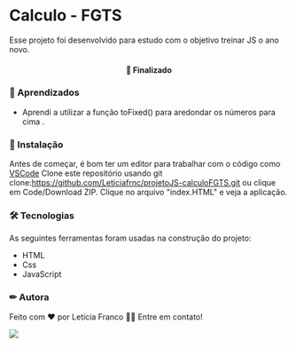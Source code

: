 # Calculo - FGTS
Esse projeto foi desenvolvido para estudo com o objetivo treinar JS
 o ano novo.
 
<h4 align="center"> 
🚀 Finalizado
</h4>

### 📕 Aprendizados
- Aprendi a utilizar a função toFixed() para aredondar os números para cima .



### 🏁 Instalação

Antes de começar, é bom ter um editor para trabalhar com o código como [VSCode](https://code.visualstudio.com/)
Clone este repositório usando git clone:https://github.com/Leticiafrnc/projetoJS-calculoFGTS.git ou clique em Code/Download ZIP. Clique no arquivo "index.HTML" e veja a aplicação.

### 🛠 Tecnologias

As seguintes ferramentas foram usadas na construção do projeto:
- HTML
- Css
- JavaScript


### ✏ Autora

Feito com ❤️ por Letícia Franco 👋🏽 Entre em contato!

 [<img src="https://img.shields.io/badge/linkedin-%230077B5.svg?&style=for-the-badge&logo=linkedin&logoColor=white" />](https://www.linkedin.com/in/leticiafrnc//) 
